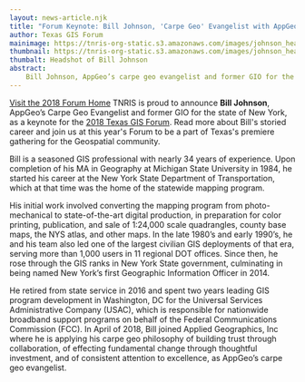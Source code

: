 ```yaml
---
layout: news-article.njk
title: "Forum Keynote: Bill Johnson, 'Carpe Geo' Evangelist with AppGeo"
author: Texas GIS Forum
mainimage: https://tnris-org-static.s3.amazonaws.com/images/johnson_headshot.jpg
thumbnail: https://tnris-org-static.s3.amazonaws.com/images/johnson_headshot_th.jpg
thumbalt: Headshot of Bill Johnson
abstract:
    Bill Johnson, AppGeo’s carpe geo evangelist and former GIO for the state of New York, will be a keynote at the 2018 Texas Gis Forum.
---
```

<p class="lead"><a class="btn btn-lg btn-success pull-right" href="/texas-gis-forum/2018">Visit the 2018 Forum Home</a> TNRIS is proud to announce <strong>Bill Johnson</strong>, AppGeo’s Carpe Geo Evangelist and former GIO for the state of New York, as a keynote for the <a href="/texas-gis-forum/2018">2018 Texas GIS Forum</a>. Read more about Bill's storied career and join us at this year's Forum to be a part of Texas's premiere gathering for the Geospatial community.</p>

Bill is a seasoned GIS professional with nearly 34 years of experience. Upon completion of his MA in Geography at Michigan State University in 1984, he started his career at the New York State Department of Transportation, which at that time was the home of the statewide mapping program.  

His initial work involved converting the mapping program from photo-mechanical to state-of-the-art digital production, in preparation for color printing, publication, and sale of 1:24,000 scale quadrangles, county base maps, the NYS atlas, and other maps.  In the late 1980’s and early 1990’s, he and his team also led one of the largest civilian GIS deployments of that era, serving more than 1,000 users in 11 regional DOT offices. Since then, he rose through the GIS ranks in New York State government, culminating in being named New York’s first Geographic Information Officer in 2014. 

He retired from state service in 2016 and spent two years leading GIS program development in Washington, DC for the Universal Services Administrative Company (USAC), which is responsible for nationwide broadband support programs on behalf of the Federal Communications Commission (FCC). In April of 2018, Bill joined Applied Geographics, Inc where he is applying his carpe geo philosophy of building trust through collaboration, of effecting fundamental change through thoughtful investment, and of consistent attention to excellence, as AppGeo’s carpe geo evangelist.